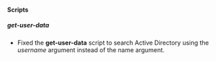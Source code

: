 
#### Scripts

##### get-user-data

- Fixed the **get-user-data** script to search Active Directory using the *username* argument instead of the name argument.
